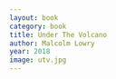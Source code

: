 ```yaml
---
layout: book
category: book
title: Under The Volcano
author: Malcolm Lowry
year: 2018
image: utv.jpg
---
```

